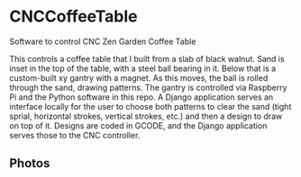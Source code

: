 # CNCCoffeeTable
Software to control CNC Zen Garden Coffee Table

This controls a coffee table that I built from a slab of black walnut. Sand is inset in the top of the table, with a steel ball bearing in it. 
Below that is a custom-built xy gantry with a magnet. As this moves, the ball is rolled through the sand, drawing patterns.
The gantry is controlled via Raspberry Pi and the Python software in this repo. A Django application serves an interface locally for the user to choose 
both patterns to clear the sand (tight sprial, horizontal strokes, vertical strokes, etc.) and then a design to draw on top of it. 
Designs are coded in GCODE, and the Django application serves those to the CNC controller.

## Photos

